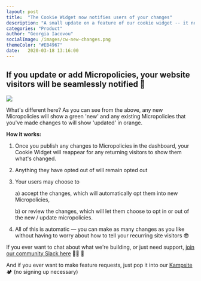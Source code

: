 ```yaml
---
layout: post
title:  "The Cookie Widget now notifies users of your changes"
description: "A small update on a feature of our cookie widget -- it now will re-raise if you make any changes, allowing users to conesnt to those changes."
categories: "Product"
author: "Georgia Iacovou"
socialImage: /images/cw-new-changes.png
themeColor: "#EB4967"
date:   2020-03-18 13:16:00
---
```


## If you update or add Micropolicies, your website visitors will be seamlessly notified 🎊

![](/images/cw-changes.gif)

What's different here? As you can see from the above, any new Micropolicies will show a green 'new' and any existing Micropolicies that you've made changes to will show 'updated' in orange.

**How it works:**

1. Once you publish any changes to Micropolicies in the dashboard, your Cookie Widget will reappear for any returning visitors to show them what's changed.
2. Anything they have opted out of will remain opted out
3. Your users may choose to

    a) accept the changes, which will automatically opt them into new Micropolicies, 

    b) or review the changes, which will let them choose to opt in or out of the new / update micropolicies.

4. All of this is automatic — you can make as many changes as you like without having to worry about how to tell your recurring site visitors 😎

If you ever want to chat about what we're building, or just need support, [join our community Slack here](https://join.slack.com/t/metomiccommunity/shared_invite/zt-ccugddxs-lCrEoRSvCO9lDbR6LTGwVg) 👩‍💻 💬

And if you ever want to make feature requests, just pop it into our [Kampsite](https://metomic.kampsite.co/) 🏕 (no signing up necessary)